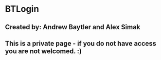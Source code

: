 # BTLogin
## Created by: Andrew Baytler and Alex Simak
## This is a private page - if you do not have access you are not welcomed. :)
